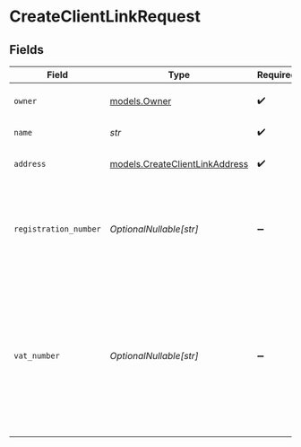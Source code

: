 # CreateClientLinkRequest


## Fields

| Field                                                                                                                                   | Type                                                                                                                                    | Required                                                                                                                                | Description                                                                                                                             | Example                                                                                                                                 |
| --------------------------------------------------------------------------------------------------------------------------------------- | --------------------------------------------------------------------------------------------------------------------------------------- | --------------------------------------------------------------------------------------------------------------------------------------- | --------------------------------------------------------------------------------------------------------------------------------------- | --------------------------------------------------------------------------------------------------------------------------------------- |
| `owner`                                                                                                                                 | [models.Owner](../models/owner.md)                                                                                                      | :heavy_check_mark:                                                                                                                      | Personal data of your customer.                                                                                                         |                                                                                                                                         |
| `name`                                                                                                                                  | *str*                                                                                                                                   | :heavy_check_mark:                                                                                                                      | Name of the organization.                                                                                                               | Acme Corporation                                                                                                                        |
| `address`                                                                                                                               | [models.CreateClientLinkAddress](../models/createclientlinkaddress.md)                                                                  | :heavy_check_mark:                                                                                                                      | Address of the organization.                                                                                                            |                                                                                                                                         |
| `registration_number`                                                                                                                   | *OptionalNullable[str]*                                                                                                                 | :heavy_minus_sign:                                                                                                                      | The registration number of the organization at their local chamber of commerce.                                                         | 12345678                                                                                                                                |
| `vat_number`                                                                                                                            | *OptionalNullable[str]*                                                                                                                 | :heavy_minus_sign:                                                                                                                      | The VAT number of the organization, if based in the European Union. VAT numbers are verified against the<br/>international registry *VIES*. | 123456789B01                                                                                                                            |